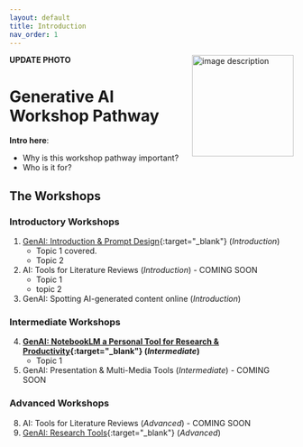 ```yaml
---
layout: default
title: Introduction 
nav_order: 1
---
```

**UPDATE PHOTO**
<img src="images/WORKSHOP-LOGO-HERE.png" style="float:right;width:180px;" alt="image description">

# Generative AI Workshop Pathway
**Intro here**:
- Why is this workshop pathway important?
- Who is it for?

## The Workshops 

### Introductory Workshops
1. [GenAI: Introduction & Prompt Design](https://lib.uvic.ca/gen-ai){:target="_blank"} (_Introduction_)
   - Topic 1 covered.
   - Topic 2
3. AI: Tools for Literature Reviews (_Introduction_) - COMING SOON
    - Topic 1
    - topic 2
5. GenAI: Spotting AI-generated content online (_Introduction_)
 
### Intermediate Workshops
4. **[GenAI: NotebookLM a Personal Tool for Research & Productivity](https://lib.uvic.ca/genai-notebooklm){:target="_blank"} (_Intermediate_)**
   - Topic 1
6. GenAI: Presentation & Multi-Media Tools (_Intermediate_) - COMING SOON
 
### Advanced Workshops
8. AI: Tools for Literature Reviews (_Advanced_) - COMING SOON
9. [GenAI: Research Tools](https://lib.uvic.ca/genai-research-adv){:target="_blank"} (_Advanced_)
